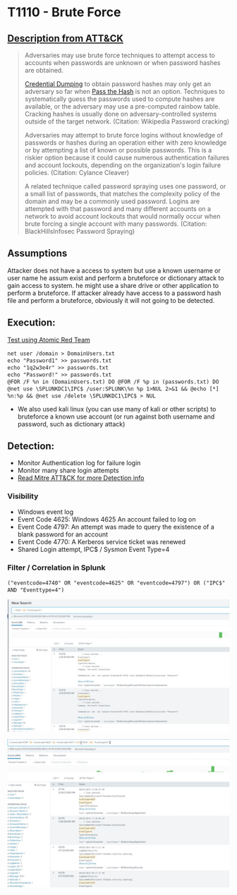 # T1110 - Brute Force
## [Description from ATT&CK](https://attack.mitre.org/wiki/Technique/T1110)
<blockquote>Adversaries may use brute force techniques to attempt access to accounts when passwords are unknown or when password hashes are obtained.

[Credential Dumping](https://attack.mitre.org/techniques/T1003) to obtain password hashes may only get an adversary so far when [Pass the Hash](https://attack.mitre.org/techniques/T1075) is not an option. Techniques to systematically guess the passwords used to compute hashes are available, or the adversary may use a pre-computed rainbow table. Cracking hashes is usually done on adversary-controlled systems outside of the target network. (Citation: Wikipedia Password cracking)

Adversaries may attempt to brute force logins without knowledge of passwords or hashes during an operation either with zero knowledge or by attempting a list of known or possible passwords. This is a riskier option because it could cause numerous authentication failures and account lockouts, depending on the organization's login failure policies. (Citation: Cylance Cleaver)

A related technique called password spraying uses one password, or a small list of passwords, that matches the complexity policy of the domain and may be a commonly used password. Logins are attempted with that password and many different accounts on a network to avoid account lockouts that would normally occur when brute forcing a single account with many passwords. (Citation: BlackHillsInfosec Password Spraying)</blockquote>

## Assumptions
Attacker does not have a access to system but use a known username or user name he assum exist and perform a bruteforce or dictionary attack to gain access to system. he might use a share drive or other application to perform a bruteforce. If attacker already have access to a password hash file and perform a bruteforce, obviously it will not going to be detected.

## Execution:
[Test using Atomic Red Team](https://github.com/redcanaryco/atomic-red-team/blob/master/atomics/T1110/T1110.md)
```
net user /domain > DomainUsers.txt
echo "Password1" >> passwords.txt
echo "1q2w3e4r" >> passwords.txt
echo "Password!" >> passwords.txt
@FOR /F %n in (DomainUsers.txt) DO @FOR /F %p in (passwords.txt) DO @net use \SPLUNKDC1\IPC$ /user:SPLUNK\%n %p 1>NUL 2>&1 && @echo [*] %n:%p && @net use /delete \SPLUNKDC1\IPC$ > NUL
```

* We also used kali linux (you can use many of kali or other scripts) to bruteforce a known use account (or run against both username and password, such as dictionary attack)

## Detection:
* Monitor Authentication log for failure login
* Monitor many share login attempts
* [Read Mitre ATT&CK for more Detection info](https://attack.mitre.org/wiki/Technique/T1110)

### Visibility
* Windows event log 
* Event Code 4625: Windows	4625	An account failed to log on
* Event Code 4797: An attempt was made to query the existence of a blank password for an account
* Event Code 4770: A Kerberos service ticket was renewed
* Shared Login attempt, IPC$ / Sysmon Event Type=4

### Filter / Correlation in Splunk

```
("eventcode=4740" OR "eventcode=4625" OR "eventcode=4797") OR ("IPC$" AND "Eventtype=4") 
```

![Splunk Detection](https://github.com/avaplex/dpi911/blob/master/images/T1110.JPG)

![Splunk Detection](https://github.com/avaplex/dpi911/blob/master/images/T1110-1.JPG)
